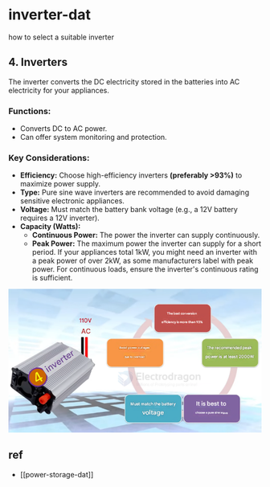
# inverter-dat

how to select a suitable inverter 



## 4. Inverters

The inverter converts the DC electricity stored in the batteries into AC electricity for your appliances.

### Functions:

*   Converts DC to AC power.
*   Can offer system monitoring and protection.

### Key Considerations:

*   **Efficiency:** Choose high-efficiency inverters **(preferably >93%)** to maximize power supply.
*   **Type:** Pure sine wave inverters are recommended to avoid damaging sensitive electronic appliances.
*   **Voltage:** Must match the battery bank voltage (e.g., a 12V battery requires a 12V inverter).
*   **Capacity (Watts):**
    *   **Continuous Power:** The power the inverter can supply continuously.
    *   **Peak Power:** The maximum power the inverter can supply for a short period. If your appliances total 1kW, you might need an inverter with a peak power of over 2kW, as some manufacturers label with peak power. For continuous loads, ensure the inverter's continuous rating is sufficient.


![](2025-06-15-01-57-17.png)



## ref 

- [[power-storage-dat]]
